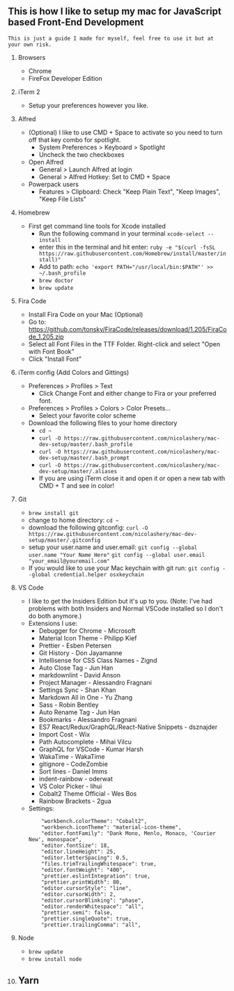 
## This is how I like to setup my mac for JavaScript based Front-End Development
    This is just a guide I made for myself, feel free to use it but at your own risk.

1. Browsers
    - Chrome
    - FireFox Developer Edition
2. iTerm 2
    - Setup your preferences however you like.
3. Alfred
    - (Optional) I like to use CMD + Space to activate so you need to turn off that key combo for spotlight.
      - System Preferences > Keyboard > Spotlight
      - Uncheck the two checkboxes    
    - Open Alfred
        - General > Launch Alfred at login
        - General > Alfred Hotkey: Set to CMD + Space
    - Powerpack users
        - Features > Clipboard: Check "Keep Plain Text", "Keep Images", "Keep File Lists"
4. Homebrew
    - First get command line tools for Xcode installed
        - Run the following command in your terminal `xcode-select --install`
        - enter this in the terminal and hit enter: 
            `ruby -e "$(curl -fsSL https://raw.githubusercontent.com/Homebrew/install/master/install)"`
        - Add to path: `echo 'export PATH="/usr/local/bin:$PATH"' >> ~/.bash_profile`
        - `brew doctor`
        - `brew update`
5. Fira Code
    - Install Fira Code on your Mac (Optional)
    - Go to: https://github.com/tonsky/FiraCode/releases/download/1.205/FiraCode_1.205.zip
    - Select all Font Files in the TTF Folder. Right-click and select "Open with Font Book"
    - Click "Install Font"
6. iTerm config (Add Colors and Gittings)
    - Preferences > Profiles > Text
        - Click Change Font and either change to Fira or your preferred font.
    - Preferences > Profiles > Colors > Color Presets...
        - Select your favorite color scheme
    - Download the following files to your home directory
        - `cd ~`
        - `curl -O https://raw.githubusercontent.com/nicolashery/mac-dev-setup/master/.bash_profile`
        - `curl -O https://raw.githubusercontent.com/nicolashery/mac-dev-setup/master/.bash_prompt`
        - `curl -O https://raw.githubusercontent.com/nicolashery/mac-dev-setup/master/.aliases`
        - If you are using iTerm close it and open it or open a new tab with CMD + T and see in color!
7. Git
    - `brew install git`
    - change to home directory: `cd ~`
    - download the following gitconfig: 
        `curl -O https://raw.githubusercontent.com/nicolashery/mac-dev-setup/master/.gitconfig`
    - setup your user.name and user.email:
        `git config --global user.name "Your Name Here"`
        `git config --global user.email "your_email@youremail.com"`
    - If you would like to use your Mac keychain with git run:
        `git config --global credential.helper osxkeychain`
8. VS Code
    - I like to get the Insiders Edition but it's up to you. (Note: I've had problems with both Insiders and Normal VSCode installed so I don't do both anymore.)
    - Extensions I use:
        - Debugger for Chrome - Microsoft
        - Material Icon Theme - Philipp Kief
        - Prettier - Esben Petersen
        - Git History - Don Jayamanne
        - Intellisense for CSS Class Names - Zignd
        - Auto Close Tag - Jun Han
        - markdownlint - David Anson
        - Project Manager - Alessandro Fragnani
        - Settings Sync - Shan Khan
        - Markdown All in One - Yu Zhang
        - Sass - Robin Bentley
        - Auto Rename Tag - Jun Han
        - Bookmarks - Alessandro Fragnani
        - ES7 React/Redux/GraphQL/React-Native Snippets - dsznajder
        - Import Cost - Wix
        - Path Autocomplete - Mihai Vilcu
        - GraphQL for VSCode - Kumar Harsh
        - WakaTime - WakaTime
        - gitignore - CodeZombie
        - Sort lines - Daniel Imms
        - indent-rainbow - oderwat
        - VS Color Picker - lihui
        - Cobalt2 Theme Official - Wes Bos
        - Rainbow Brackets - 2gua
    - Settings:
        ```
            "workbench.colorTheme": "Cobalt2",
            "workbench.iconTheme": "material-icon-theme",
            "editor.fontFamily": "Dank Mono, Menlo, Monaco, 'Courier New', monospace",
            "editor.fontSize": 18,
            "editor.lineHeight": 25,
            "editor.letterSpacing": 0.5,
            "files.trimTrailingWhitespace": true,
            "editor.fontWeight": "400",
            "prettier.eslintIntegration": true,
            "prettier.printWidth": 80,
            "editor.cursorStyle": "line",
            "editor.cursorWidth": 2,
            "editor.cursorBlinking": "phase",
            "editor.renderWhitespace": "all",
            "prettier.semi": false,
            "prettier.singleQuote": true,
            "prettier.trailingComma": "all",
        ```
9. Node
    - `brew update`
    - `brew install node`
    
10. Yarn
    - 
    
















